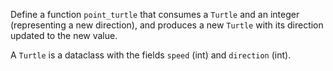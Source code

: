 Define a function `point_turtle` that consumes a `Turtle` and an integer (representing a new direction), and produces a new `Turtle` with its direction updated to the new value.

A `Turtle` is a dataclass with the fields `speed` (int) and `direction` (int).